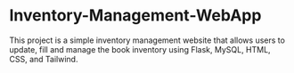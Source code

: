 # Inventory-Management-WebApp
This project is a simple inventory management website that allows users to update, fill and manage the book inventory using Flask, MySQL, HTML, CSS, and Tailwind.
